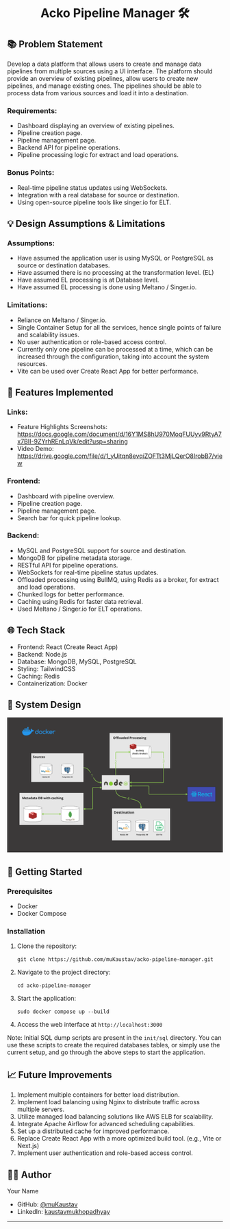 <h1 align="center">Acko Pipeline Manager 🛠️</h1>

## 📚 Problem Statement

Develop a data platform that allows users to create and manage data pipelines from multiple sources using a UI interface. The platform should provide an overview of existing pipelines, allow users to create new pipelines, and manage existing ones. The pipelines should be able to process data from various sources and load it into a destination.

### Requirements:

- Dashboard displaying an overview of existing pipelines.
- Pipeline creation page.
- Pipeline management page.
- Backend API for pipeline operations.
- Pipeline processing logic for extract and load operations.

### Bonus Points:

- Real-time pipeline status updates using WebSockets.
- Integration with a real database for source or destination.
- Using open-source pipeline tools like singer.io for ELT.

## 💡 Design Assumptions & Limitations

### Assumptions:

- Have assumed the application user is using MySQL or PostgreSQL as source or destination databases.
- Have assumed there is no processing at the transformation level. (EL)
- Have assumed EL processing is at Database level.
- Have assumed EL processing is done using Meltano / Singer.io.

### Limitations:

- Reliance on Meltano / Singer.io.
- Single Container Setup for all the services, hence single points of failure and scalability issues.
- No user authentication or role-based access control.
- Currently only one pipeline can be processed at a time, which can be increased through the configuration, taking into account the system resources.
- Vite can be used over Create React App for better performance.

## 🎯 Features Implemented

### Links:
- Feature Highlights Screenshots: https://docs.google.com/document/d/16Y1MS8hU970MoqFUUyv9RtyA7x7BII-9ZYrhREnLqVk/edit?usp=sharing
- Video Demo: https://drive.google.com/file/d/1_yUitqn8evqiZOFTt3MjLQerO8IrobB7/view

### Frontend:

- Dashboard with pipeline overview.
- Pipeline creation page.
- Pipeline management page.
- Search bar for quick pipeline lookup.

### Backend:

- MySQL and PostgreSQL support for source and destination.
- MongoDB for pipeline metadata storage.
- RESTful API for pipeline operations.
- WebSockets for real-time pipeline status updates.
- Offloaded processing using BullMQ, using Redis as a broker, for extract and load operations.
- Chunked logs for better performance.
- Caching using Redis for faster data retrieval.
- Used Meltano / Singer.io for ELT operations.

## 🌐 Tech Stack

- Frontend: React (Create React App)
- Backend: Node.js
- Database: MongoDB, MySQL, PostgreSQL
- Styling: TailwindCSS
- Caching: Redis
- Containerization: Docker

## 📝 System Design

<p align = center>
    <img alt="Project Logo" src="https://raw.githubusercontent.com/muKaustav/acko-pipeline-manager/main/assets/arch.png" target="_blank" />
</p>

## 🚀 Getting Started

### Prerequisites

- Docker
- Docker Compose

### Installation

1. Clone the repository:

   ```
   git clone https://github.com/muKaustav/acko-pipeline-manager.git
   ```

2. Navigate to the project directory:

   ```
   cd acko-pipeline-manager
   ```

3. Start the application:

   ```
   sudo docker compose up --build
   ```

4. Access the web interface at `http://localhost:3000`



Note: Initial SQL dump scripts are present in the `init/sql` directory. You can use these scripts to create the required databases tables, or simply use the current setup, and go through the above steps to start the application.


## 📈 Future Improvements

1. Implement multiple containers for better load distribution.
2. Implement load balancing using Nginx to distribute traffic across multiple servers.
3. Utilize managed load balancing solutions like AWS ELB for scalability.
4. Integrate Apache Airflow for advanced scheduling capabilities.
5. Set up a distributed cache for improved performance.
6. Replace Create React App with a more optimized build tool. (e.g., Vite or Next.js)
7. Implement user authentication and role-based access control.

## 👨‍💻 Author

Your Name

- GitHub: [@muKaustav](https://github.com/muKaustav)
- LinkedIn: [kaustavmukhopadhyay](https://www.linkedin.com/in/kaustavmukhopadhyay/)

---
